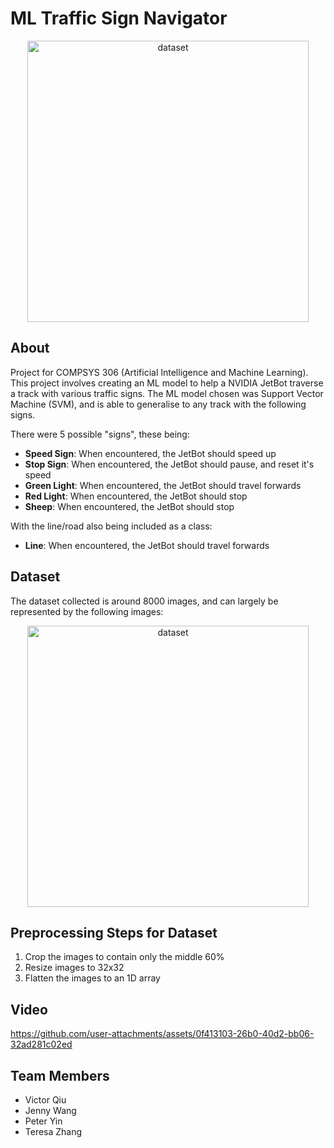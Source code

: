 # ML Traffic Sign Navigator

<p align="center">
  <img width="450" alt="dataset" src="https://github.com/user-attachments/assets/200164ac-0b76-40a0-866e-c7af4650ec0e">
</p>

## About
Project for COMPSYS 306 (Artificial Intelligence and Machine Learning). This project involves creating an ML model to help a NVIDIA JetBot traverse a track with various traffic signs. The ML model chosen was Support Vector Machine (SVM), and is able to generalise to any track with the following signs.

There were 5 possible "signs", these being:
* **Speed Sign**: When encountered, the JetBot should speed up
* **Stop Sign**: When encountered, the JetBot should pause, and reset it's speed
* **Green Light**: When encountered, the JetBot should travel forwards
* **Red Light**: When encountered, the JetBot should stop
* **Sheep**: When encountered, the JetBot should stop

With the line/road also being included as a class:
* **Line**: When encountered, the JetBot should travel forwards

## Dataset
The dataset collected is around 8000 images, and can largely be represented by the following images:
<p align="center">
  <img width="450" alt="dataset" src="https://github.com/user-attachments/assets/9185e397-8b66-4cda-8bbb-6727eb6ef9a1">
</p>

## Preprocessing Steps for Dataset
1. Crop the images to contain only the middle 60%
2. Resize images to 32x32
3. Flatten the images to an 1D array

## Video

https://github.com/user-attachments/assets/0f413103-26b0-40d2-bb06-32ad281c02ed

## Team Members
* Victor Qiu
* Jenny Wang
* Peter Yin
* Teresa Zhang
